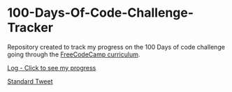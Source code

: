 # 100-Days-Of-Code-Challenge-Tracker  

Repository created to track my progress on the 100 Days of code challenge going through the [FreeCodeCamp curriculum](https://www.freecodecamp.org/learn).

[Log - Click to see my progress](https://github.com/masterneme/100-Days-Of-Code-Challenge-Tracker/blob/main/log.md)

[Standard Tweet](https://twitter.com/intent/tweet?text=Day%20%3A%20%20pomodoros%20%2b%20review%0d%0d%23%31%30%30DaysOfCode%20%23FreeCodeCamp)
